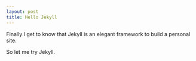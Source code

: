 ```yaml
---
layout: post
title: Hello Jekyll
---
```


Finally I get to know that Jekyll is an elegant framework to build a personal site.

So let me try Jekyll.

